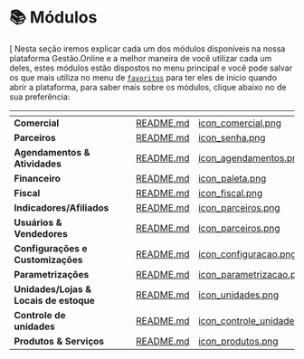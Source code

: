 # 📚 Módulos
[
Nesta seção iremos explicar cada um dos módulos disponíveis na nossa plataforma Gestão.Online e a melhor maneira de você utilizar cada um deles, estes módulos estão dispostos no menu principal e você pode salvar os que mais utiliza no menu de [`favoritos`](/erp-v2/primeiro_acesso/favoritos.md) para ter eles de inicio quando abrir a plataforma, para saber mais sobre os módulos, clique abaixo no de sua preferência:

<table data-view="cards">
    <thead>
        <tr>
            <th></th>
            <th></th>
            <th></th>
            <th data-hidden data-card-target data-type="content-ref"></th>
            <th data-hidden data-card-cover data-type="files"></th>
        </tr>
    </thead>
    <tbody>
        <tr>
            <td>
                <strong>Comercial</strong>
            </td>
            <td></td>
            <td></td>
            <td>
                <a href="/erp-v2/modulos/comercial/README.md">README.md</a>
            </td>
            <td>
                <a href="/erp-v2/assets/modulos/icon_comercial.png">icon_comercial.png</a>
            </td>
        </tr>
        <tr>
            <td>
                <strong>Parceiros</strong>
            </td>
            <td></td>
            <td></td>
            <td>
                <a href="/erp-v2/modulos/parceiros/README.md">README.md</a>
            </td>
            <td>
                <a href="/erp-v2/assets/icon_senha.png">icon_senha.png</a>
            </td>
        </tr>
        <tr>
            <td>
                <strong>Agendamentos & Atividades</strong>
            </td>
            <td></td>
            <td></td>
            <td>
                <a href="/erp-v2/modulos/agendamentos_atividades/README.md">README.md</a>
            </td>
            <td>
                <a href="/erp-v2/assets/modulos/icon_agendamentos.png">icon_agendamentos.png</a>
            </td>
        </tr>
        <tr>
            <td>
                <strong>Financeiro</strong>
            </td>
            <td></td>
            <td></td>
            <td>
                <a href="/erp-v2/modulos/financeiro/README.md">README.md</a>
            </td>
            <td>
                <a href="/erp-v2/assets/modulos/icon_financeiro.png">icon_paleta.png</a>
            </td>
        </tr>
        <tr>
            <td>
                <strong>Fiscal</strong>
            </td>
            <td></td>
            <td></td>
            <td>
                <a href="/erp-v2/modulos/fiscal/README.md">README.md</a>
            </td>
            <td>
                <a href="/erp-v2/assets/modulos/icon_fiscal.png">icon_fiscal.png</a>
            </td>
        </tr>
        <tr>
            <td>
                <strong>Indicadores/Afiliados</strong>
            </td>
            <td></td>
            <td></td>
            <td>
                <a href="/erp-v2/modulos/indicadores_afiliados/README.md">README.md</a>
            </td>
            <td>
                <a href="/erp-v2/assets/modulos/icon_parceiros.png">icon_parceiros.png</a>
            </td>
        </tr>
        <tr>
            <td>
                <strong>Usuários & Vendedores</strong>
            </td>
            <td></td>
            <td></td>
            <td>
                <a href="/erp-v2/modulos/usuarios_vendedores/README.md">README.md</a>
            </td>
            <td>
                <a href="/erp-v2/assets/modulos/icon_parceiros.png">icon_parceiros.png</a>
            </td>
        </tr>
        <tr>
            <td>
                <strong>Configurações e Customizações</strong>
            </td>
            <td></td>
            <td></td>
            <td>
                <a href="/erp-v2/modulos/configuracoes_customizacoes/README.md">README.md</a>
            </td>
            <td>
                <a href="/erp-v2/assets/modulos/icon_configuracao.png">icon_configuracao.png</a>
            </td>
        </tr>
        <tr>
            <td>
                <strong>Parametrizações</strong>
            </td>
            <td></td>
            <td></td>
            <td>
                <a href="/erp-v2/modulos/parametrizacoes/README.md">README.md</a>
            </td>
            <td>
                <a href="/erp-v2/assets/modulos/icon_parametrizacao.png">icon_parametrizacao.png</a>
            </td>
        </tr>
        <tr>
            <td>
                <strong>Unidades/Lojas & Locais de estoque</strong>
            </td>
            <td></td>
            <td></td>
            <td>
                <a href="/erp-v2/modulos/unidades_locais_estoque/README.md">README.md</a>
            </td>
            <td>
                <a href="/erp-v2/assets/modulos/icon_unidades.png">icon_unidades.png</a>
            </td>
        </tr>
        <tr>
            <td>
                <strong>Controle de unidades</strong>
            </td>
            <td></td>
            <td></td>
            <td>
                <a href="/erp-v2/modulos/controle_unidades/README.md">README.md</a>
            </td>
            <td>
                <a href="/erp-v2/assets/modulos/icon_controle_unidades.png">icon_controle_unidades.png</a>
            </td>
        </tr>
        <tr>
            <td>
                <strong>Produtos & Serviços</strong>
            </td>
            <td></td>
            <td></td>
            <td>
                <a href="/erp-v2/modulos/produtos_servicos/README.md">README.md</a>
            </td>
            <td>
                <a href="/erp-v2/assets/modulos/icon_produtos.png">icon_produtos.png</a>
            </td>
        </tr>
    </tbody>
</table>
